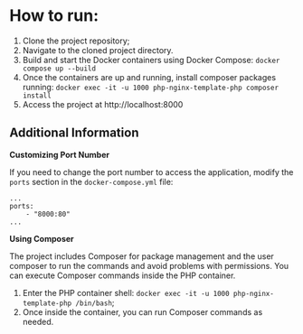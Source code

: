 # How to run:

1. Clone the project repository;
2. Navigate to the cloned project directory.
3. Build and start the Docker containers using Docker Compose: `docker compose up --build`
4. Once the containers are up and running, install composer packages running: `docker exec -it -u 1000 php-nginx-template-php composer install`
5. Access the project at http://localhost:8000

## Additional Information

**Customizing Port Number**

If you need to change the port number to access the application, modify the `ports` section in the `docker-compose.yml` file:
```
...
ports:
    - "8000:80"
...
```
**Using Composer**

The project includes Composer for package management and the user composer to run the commands and avoid problems with permissions. You can execute Composer commands inside the PHP container.
  1. Enter the PHP container shell: `docker exec -it -u 1000 php-nginx-template-php /bin/bash`;
  2. Once inside the container, you can run Composer commands as needed.
